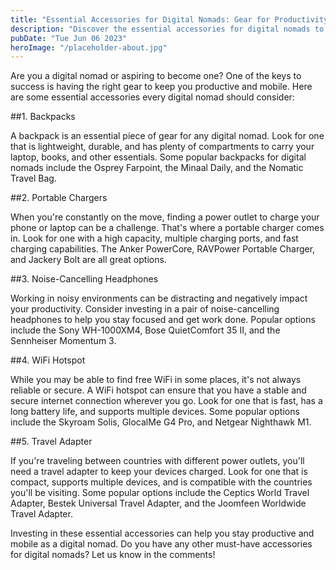 ```yaml
---
title: "Essential Accessories for Digital Nomads: Gear for Productivity and Mobility"
description: "Discover the essential accessories for digital nomads to boost their productivity and mobility. From backpacks to power banks, get the gear you need!"
pubDate: "Tue Jun 06 2023"
heroImage: "/placeholder-about.jpg"
---
```


Are you a digital nomad or aspiring to become one? One of the keys to success is having the right gear to keep you productive and mobile. Here are some essential accessories every digital nomad should consider:

##1. Backpacks

A backpack is an essential piece of gear for any digital nomad. Look for one that is lightweight, durable, and has plenty of compartments to carry your laptop, books, and other essentials. Some popular backpacks for digital nomads include the Osprey Farpoint, the Minaal Daily, and the Nomatic Travel Bag.

##2. Portable Chargers

When you&#39;re constantly on the move, finding a power outlet to charge your phone or laptop can be a challenge. That&#39;s where a portable charger comes in. Look for one with a high capacity, multiple charging ports, and fast charging capabilities. The Anker PowerCore, RAVPower Portable Charger, and Jackery Bolt are all great options.

##3. Noise-Cancelling Headphones

Working in noisy environments can be distracting and negatively impact your productivity. Consider investing in a pair of noise-cancelling headphones to help you stay focused and get work done. Popular options include the Sony WH-1000XM4, Bose QuietComfort 35 II, and the Sennheiser Momentum 3.

##4. WiFi Hotspot

While you may be able to find free WiFi in some places, it&#39;s not always reliable or secure. A WiFi hotspot can ensure that you have a stable and secure internet connection wherever you go. Look for one that is fast, has a long battery life, and supports multiple devices. Some popular options include the Skyroam Solis, GlocalMe G4 Pro, and Netgear Nighthawk M1.

##5. Travel Adapter

If you&#39;re traveling between countries with different power outlets, you&#39;ll need a travel adapter to keep your devices charged. Look for one that is compact, supports multiple devices, and is compatible with the countries you&#39;ll be visiting. Some popular options include the Ceptics World Travel Adapter, Bestek Universal Travel Adapter, and the Joomfeen Worldwide Travel Adapter.

Investing in these essential accessories can help you stay productive and mobile as a digital nomad. Do you have any other must-have accessories for digital nomads? Let us know in the comments!